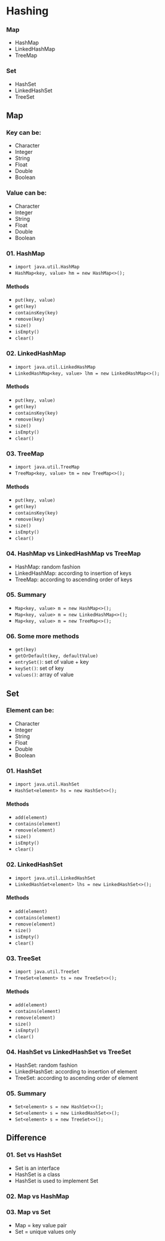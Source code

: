 # Hashing

### Map
- HashMap
- LinkedHashMap
- TreeMap

### Set
- HashSet
- LinkedHashSet
- TreeSet

## Map

### Key can be:
- Character
- Integer
- String
- Float
- Double
- Boolean

### Value can be:
- Character
- Integer
- String
- Float
- Double
- Boolean

### 01. HashMap
- `import java.util.HashMap`
- `HashMap<key, value> hm = new HashMap<>();`

#### Methods
- `put(key, value)`
- `get(key)`
- `containsKey(key)`
- `remove(key)`
- `size()`
- `isEmpty()`
- `clear()`

### 02. LinkedHashMap
- `import java.util.LinkedHashMap`
- `LinkedHashMap<key, value> lhm = new LinkedHashMap<>();`

#### Methods
- `put(key, value)`
- `get(key)`
- `containsKey(key)`
- `remove(key)`
- `size()`
- `isEmpty()`
- `clear()`

### 03. TreeMap
- `import java.util.TreeMap`
- `TreeMap<key, value> tm = new TreeMap<>();`

#### Methods
- `put(key, value)`
- `get(key)`
- `containsKey(key)`
- `remove(key)`
- `size()`
- `isEmpty()`
- `clear()`

### 04. HashMap vs LinkedHashMap vs TreeMap
- HashMap: random fashion
- LinkedHashMap: according to insertion of keys
- TreeMap: according to ascending order of keys

### 05. Summary
- `Map<key, value> m = new HashMap<>();`
- `Map<key, value> m = new LinkedHashMap<>();`
- `Map<key, value> m = new TreeMap<>();`

### 06. Some more methods
- `get(key)`
- `getOrDefault(key, defaultValue)`
- `entrySet()`: set of value + key
- `keySet()`: set of key
- `values()`: array of value

## Set

### Element can be:
- Character
- Integer
- String
- Float
- Double
- Boolean

### 01. HashSet
- `import java.util.HashSet`
- `HashSet<element> hs = new HashSet<>();`

#### Methods
- `add(element)`
- `contains(element)`
- `remove(element)`
- `size()`
- `isEmpty()`
- `clear()`

### 02. LinkedHashSet
- `import java.util.LinkedHashSet`
- `LinkedHashSet<element> lhs = new LinkedHashSet<>();`

#### Methods
- `add(element)`
- `contains(element)`
- `remove(element)`
- `size()`
- `isEmpty()`
- `clear()`

### 03. TreeSet
- `import java.util.TreeSet`
- `TreeSet<element> ts = new TreeSet<>();`

#### Methods
- `add(element)`
- `contains(element)`
- `remove(element)`
- `size()`
- `isEmpty()`
- `clear()`

### 04. HashSet vs LinkedHashSet vs TreeSet
- HashSet: random fashion
- LinkedHashSet: according to insertion of element
- TreeSet: according to ascending order of element

### 05. Summary
- `Set<element> s = new HashSet<>();`
- `Set<element> s = new LinkedHashSet<>();`
- `Set<element> s = new TreeSet<>();`

## Difference

### 01. Set vs HashSet
- Set is an interface
- HashSet is a class
- HashSet is used to implement Set

### 02. Map vs HashMap

### 03. Map vs Set 
- Map = key value pair
- Set = unique values only 

